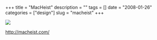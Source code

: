 +++
title = "MacHeist"
description = ""
tags = []
date = "2008-01-26"
categories = ["design"]
slug = "macheist"
+++


 

  <div id="screens-thumbs" class="clearfix">
    <div class="txt-center" id="design-submission"><a href="http://macheist.com/"><img id='bluga-thumbnail-1071' class='bluga-thumbnail large' src='/media/bluga/
wt47f281e1b71a1_0.jpg'/></a></div>  
  </div>   
<p><a href="http://macheist.com/">http://macheist.com/</a></p>




